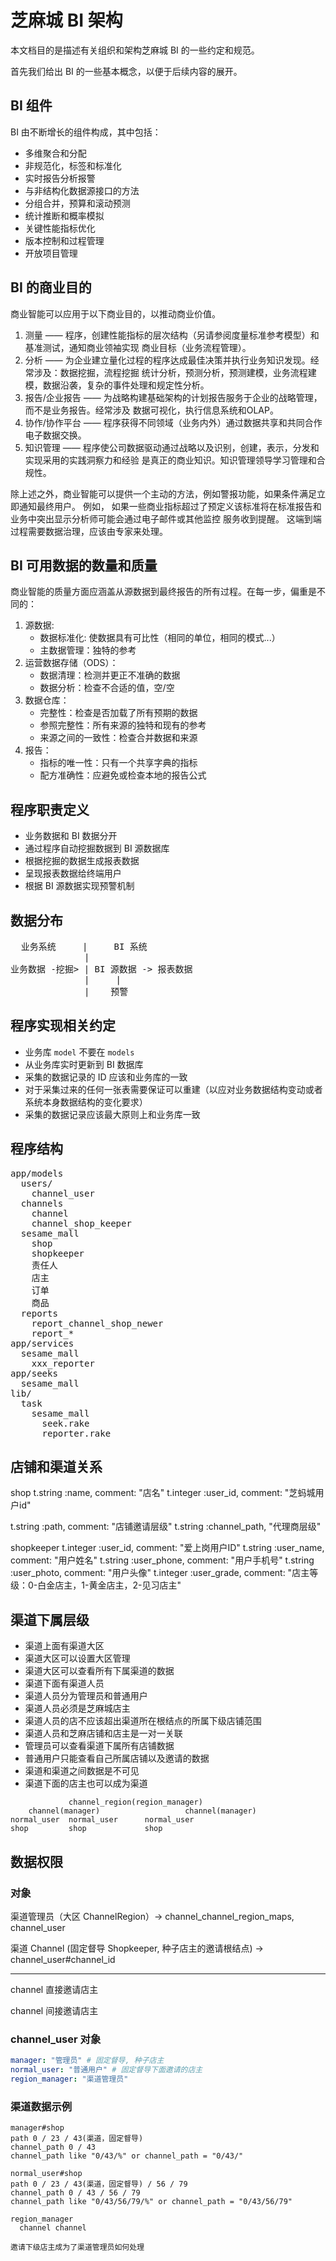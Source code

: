 # 芝麻城 BI 架构

本文档目的是描述有关组织和架构芝麻城 BI 的一些约定和规范。

首先我们给出 BI 的一些基本概念，以便于后续内容的展开。

## BI 组件

BI 由不断增长的组件构成，其中包括：

* 多维聚合和分配
* 非规范化，标签和标准化
* 实时报告分析报警
* 与非结构化数据源接口的方法
* 分组合并，预算和滚动预测
* 统计推断和概率模拟
* 关键性能指标优化
* 版本控制和过程管理
* 开放项目管理

## BI 的商业目的

商业智能可以应用于以下商业目的，以推动商业价值。

1. 测量 —— 程序，创建性能指标的层次结构（另请参阅度量标准参考模型）和基准测试，通知商业领袖实现
  商业目标（业务流程管理）。
2. 分析 —— 为企业建立量化过程的程序达成最佳决策并执行业务知识发现。经常涉及：数据挖掘，流程挖掘
  统计分析，预测分析，预测建模，业务流程建模，数据沿袭，复杂的事件处理和规定性分析。
3. 报告/企业报告 —— 为战略构建基础架构的计划报告服务于企业的战略管理，而不是业务报告。经常涉及
  数据可视化，执行信息系统和OLAP。
4. 协作/协作平台 —— 程序获得不同领域（业务内外）通过数据共享和共同合作电子数据交换。
5. 知识管理 —— 程序使公司数据驱动通过战略以及识别，创建，表示，分发和实现采用的实践洞察力和经验
  是真正的商业知识。知识管理领导学习管理和合规性。

除上述之外，商业智能可以提供一个主动的方法，例如警报功能，如果条件满足立即通知最终用户。 例如，
如果一些商业指标超过了预定义该标准将在标准报告和业务中突出显示分析师可能会通过电子邮件或其他监控
服务收到提醒。 这端到端过程需要数据治理，应该由专家来处理。

## BI 可用数据的数量和质量

商业智能的质量方面应涵盖从源数据到最终报告的所有过程。在每一步，偏重是不同的：

1. 源数据:
     * 数据标准化: 使数据具有可比性（相同的单位，相同的模式...）
     * 主数据管理：独特的参考
2. 运营数据存储（ODS）：
     * 数据清理：检测并更正不准确的数据
     * 数据分析：检查不合适的值，空/空
3. 数据仓库：
     * 完整性：检查是否加载了所有预期的数据
     * 参照完整性：所有来源的独特和现有的参考
     * 来源之间的一致性：检查合并数据和来源
4. 报告：
     * 指标的唯一性：只有一个共享字典的指标
     * 配方准确性：应避免或检查本地的报告公式

## 程序职责定义

- 业务数据和 BI 数据分开
- 通过程序自动挖掘数据到 BI 源数据库
- 根据挖掘的数据生成报表数据
- 呈现报表数据给终端用户
- 根据 BI 源数据实现预警机制

## 数据分布

<pre>
  业务系统     |     BI 系统
              |
业务数据 -挖掘> | BI 源数据 -> 报表数据
              |     |
              |    预警
</pre>

## 程序实现相关约定

- 业务库 `model` 不要在 `models`
- 从业务库实时更新到 BI 数据库
- 采集的数据记录的 ID 应该和业务库的一致
- 对于采集过来的任何一张表需要保证可以重建（以应对业务数据结构变动或者系统本身数据结构的变化要求）
- 采集的数据记录应该最大原则上和业务库一致

## 程序结构

<pre>
app/models
  users/
    channel_user
  channels
    channel
    channel_shop_keeper
  sesame_mall
    shop
    shopkeeper
    责任人
    店主
    订单
    商品
  reports
    report_channel_shop_newer
    report_*
app/services
  sesame_mall
    xxx_reporter
app/seeks
  sesame_mall
lib/
  task
    sesame_mall
      seek.rake
      reporter.rake
</pre>

## 店铺和渠道关系

shop
  t.string :name, comment: "店名"
  t.integer :user_id, comment: "芝蚂城用户id"

  t.string :path, comment: "店铺邀请层级"
  t.string :channel_path, "代理商层级"

shopkeeper
  t.integer :user_id, comment: "爱上岗用户ID"
  t.string :user_name, comment: "用户姓名"
  t.string :user_phone, comment: "用户手机号"
  t.string :user_photo, comment: "用户头像"
  t.integer :user_grade, comment: "店主等级：0-白金店主，1-黄金店主，2-见习店主"

## 渠道下属层级

* 渠道上面有渠道大区
* 渠道大区可以设置大区管理
* 渠道大区可以查看所有下属渠道的数据
* 渠道下面有渠道人员
* 渠道人员分为管理员和普通用户
* 渠道人员必须是芝麻城店主
* 渠道人员的店不应该超出渠道所在根结点的所属下级店铺范围
* 渠道人员和芝麻店铺和店主是一对一关联
* 管理员可以查看渠道下属所有店铺数据
* 普通用户只能查看自己所属店铺以及邀请的数据
* 渠道和渠道之间数据是不可见
* 渠道下面的店主也可以成为渠道


```shell
             channel_region(region_manager)
    channel(manager)                   channel(manager)
normal_user  normal_user      normal_user
shop         shop             shop
```

## 数据权限

### 对象

渠道管理员（大区 ChannelRegion）-> channel_channel_region_maps, channel_user

渠道 Channel (固定督导 Shopkeeper, 种子店主的邀请根结点) -> channel_user#channel_id

---------------

channel 直接邀请店主

channel 间接邀请店主

### channel_user 对象

```yaml
manager: "管理员" # 固定督导, 种子店主
normal_user: "普通用户" # 固定督导下面邀请的店主
region_manager: "渠道管理员"
```

### 渠道数据示例

```shell
manager#shop
path 0 / 23 / 43(渠道，固定督导)
channel_path 0 / 43
channel_path like "0/43/%" or channel_path = "0/43/"

normal_user#shop
path 0 / 23 / 43(渠道，固定督导) / 56 / 79
channel_path 0 / 43 / 56 / 79
channel_path like "0/43/56/79/%" or channel_path = "0/43/56/79"

region_manager
  channel channel

邀请下级店主成为了渠道管理员如何处理
```
